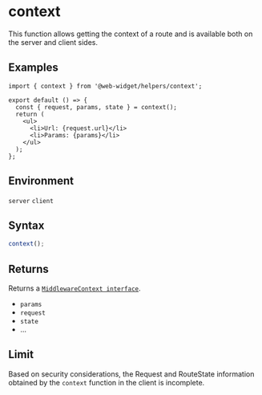 # context

This function allows getting the context of a route and is available both on the server and client sides.

## Examples

```tsx
import { context } from '@web-widget/helpers/context';

export default () => {
  const { request, params, state } = context();
  return (
    <ul>
      <li>Url: {request.url}</li>
      <li>Params: {params}</li>
    </ul>
  );
};
```

## Environment

`server` `client`

## Syntax

```ts
context();
```

## Returns

Returns a [`MiddlewareContext interface`](https://github.com/web-widget/web-widget/blob/main/packages/schema/schema.d.ts).

- `params`
- `request`
- `state`
- ...

## Limit

Based on security considerations, the Request and RouteState information obtained by the `context` function in the client is incomplete.

